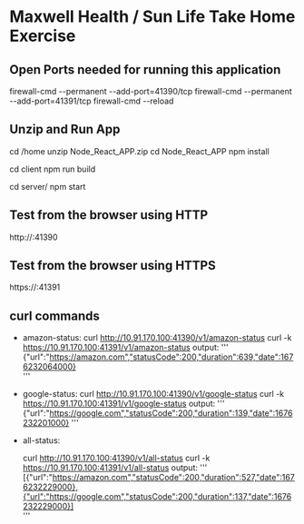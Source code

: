 # Maxwell Health / Sun Life Take Home Exercise   

## Open Ports needed for running this application

firewall-cmd --permanent --add-port=41390/tcp
firewall-cmd --permanent --add-port=41391/tcp
firewall-cmd --reload


## Unzip and Run App

cd /home
unzip Node_React_APP.zip
cd Node_React_APP
npm install

cd client
npm run build

cd server/
npm start

## Test from the browser using HTTP
 http://<ipaddress>:41390 

## Test from the browser using HTTPS
 https://<ipaddress>:41391



## curl commands

- amazon-status:
    curl http://10.91.170.100:41390/v1/amazon-status
    curl -k https://10.91.170.100:41391/v1/amazon-status
    output:
    '''
    {"url":"https://amazon.com","statusCode":200,"duration":639,"date":1676232064000}                 
    '''
- google-status:
    curl http://10.91.170.100:41390/v1/google-status
    curl -k https://10.91.170.100:41391/v1/google-status
    output:
    '''
    {"url":"https://google.com","statusCode":200,"duration":139,"date":1676232201000}
    '''
- all-status:

    curl http://10.91.170.100:41390/v1/all-status
    curl -k https://10.91.170.100:41391/v1/all-status
    output:
    '''
    [{"url":"https://amazon.com","statusCode":200,"duration":527,"date":1676232229000},{"url":"https://google.com","statusCode":200,"duration":137,"date":1676232229000}]        
    '''
